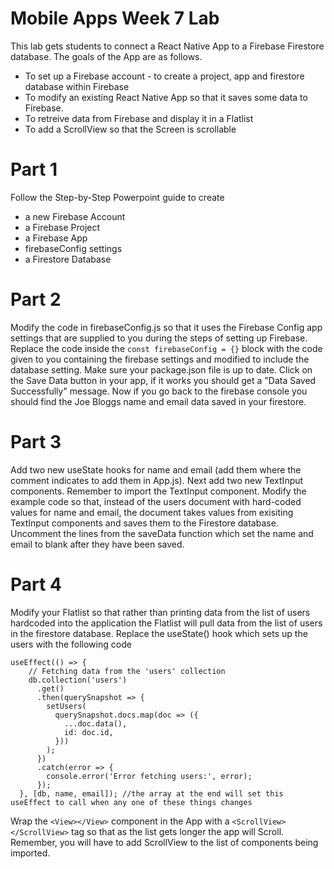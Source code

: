 # Mobile Apps Week 7 Lab
This lab gets students to connect a React Native App to a Firebase Firestore database. The goals of the App are as follows.
- To set up a Firebase account - to create a project, app and firestore database within Firebase
- To modify an existing React Native App so that it saves some data to Firebase.
- To retreive data from Firebase and display it in a Flatlist
- To add a ScrollView so that the Screen is scrollable

# Part 1
Follow the Step-by-Step Powerpoint guide to create 
- a new Firebase Account
- a Firebase Project
- a Firebase App
- firebaseConfig settings
- a Firestore Database

# Part 2
Modify the code in firebaseConfig.js so that it uses the Firebase Config app settings that are supplied to you 
during the steps of setting up Firebase. Replace the code inside the ```const firebaseConfig = {}``` block with the code given to you containing the firebase settings and modified to include the database setting.
Make sure your package.json file is up to date. Click on the Save Data button in your app, if it works you should get a "Data Saved Successfully" message. Now if you go back to the firebase console you should find the Joe Bloggs name and email data saved in your firestore.

# Part 3
Add two new useState hooks for name and email (add them where the comment indicates to add them in App.js). Next add two new TextInput components. Remember to import the TextInput component. Modify the example code so that, instead of the users document with hard-coded values for name and email, the document takes values from exisiting TextInput components and saves them to the Firestore database. Uncomment the lines from the saveData function which set the name and email to blank after they have been saved.

# Part 4
Modify your Flatlist so that rather than printing data from the list of users hardcoded into the application the Flatlist will pull 
data from the list of users in the firestore database. Replace the useState() hook which sets up the users with the following code

```
useEffect(() => {
    // Fetching data from the 'users' collection
    db.collection('users')
      .get()
      .then(querySnapshot => {
        setUsers(
          querySnapshot.docs.map(doc => ({
            ...doc.data(),
            id: doc.id,
          }))
        );
      })
      .catch(error => {
        console.error('Error fetching users:', error);
      });
  }, [db, name, email]); //the array at the end will set this useEffect to call when any one of these things changes
```

Wrap the ```<View></View>``` component in the App with a ```<ScrollView></ScrollView>``` tag so that as the list gets longer the app will Scroll. Remember, you will have to add ScrollView to the list of components being imported.

